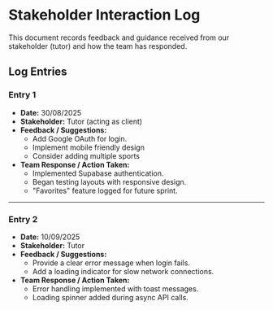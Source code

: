 # Stakeholder Interaction Log  

This document records feedback and guidance received from our stakeholder (tutor) and how the team has responded.  

## Log Entries  

### Entry 1  
- **Date:** 30/08/2025  
- **Stakeholder:** Tutor (acting as client)  
- **Feedback / Suggestions:**  
  - Add Google OAuth for login.
  - Implement mobile friendly design    
  - Consider adding multiple sports 
- **Team Response / Action Taken:**  
  - Implemented Supabase authentication.  
  - Began testing layouts with responsive design.  
  - "Favorites" feature logged for future sprint.  

---

### Entry 2  
- **Date:** 10/09/2025  
- **Stakeholder:** Tutor  
- **Feedback / Suggestions:**  
  - Provide a clear error message when login fails.  
  - Add a loading indicator for slow network connections.  
- **Team Response / Action Taken:**  
  - Error handling implemented with toast messages.  
  - Loading spinner added during async API calls.  
